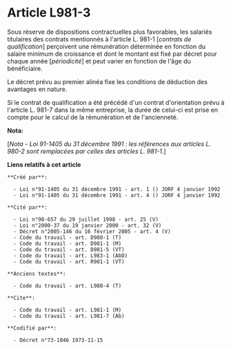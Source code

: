 # Article L981-3

Sous réserve de dispositions contractuelles plus favorables, les salariés titulaires des contrats mentionnés à l'article L.
981-1 [*contrats de qualification*] perçoivent une rémunération déterminée en fonction du salaire minimum de croissance et
dont le montant est fixé par décret pour chaque année [*périodicité*] et peut varier en fonction de l'âge du bénéficiaire.

Le décret prévu au premier alinéa fixe les conditions de déduction des avantages en nature.

Si le contrat de qualification a été précédé d'un contrat d'orientation prévu à l'article L. 981-7 dans la même entreprise,
la durée de celui-ci est prise en compte pour le calcul de la rémunération et de l'ancienneté.

**Nota:**

[*Nota - Loi 91-1405 du 31 décembre 1991 : les références aux articles L. 980-2 sont remplacées par celles des articles L.
981-1.*]

**Liens relatifs à cet article**

	**Créé par**:

	  - Loi n°91-1405 du 31 décembre 1991 - art. 1 () JORF 4 janvier 1992
	  - Loi n°91-1405 du 31 décembre 1991 - art. 4 () JORF 4 janvier 1992

	**Cité par**:

	  - Loi n°98-657 du 29 juillet 1998 - art. 25 (V)
	  - Loi n°2000-37 du 19 janvier 2000 - art. 32 (V)
	  - Décret n°2005-146 du 16 février 2005 - art. 4 (V)
	  - Code du travail - art. D980-1 (T)
	  - Code du travail - art. D981-1 (M)
	  - Code du travail - art. D981-5 (VT)
	  - Code du travail - art. L983-1 (AbD)
	  - Code du travail - art. R981-1 (VT)

	**Anciens textes**:

	  - Code du travail - art. L980-4 (T)

	**Cite**:

	  - Code du travail - art. L981-1 (M)
	  - Code du travail - art. L981-7 (Ab)

	**Codifié par**:

	  - Décret n°73-1046 1973-11-15
